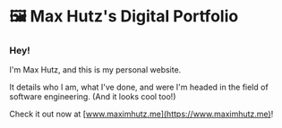 # 🖼️ Max Hutz's Digital Portfolio
### Hey!
I'm Max Hutz, and this is my personal website.

It details who I am, what I've done, and were I'm headed in the field of software engineering. (And it looks cool too!)

Check it out now at [www.maximhutz.me](https://www.maximhutz.me)!
